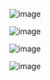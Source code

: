 
![image](https://github.com/Kalemak2/Forms-mastes/assets/152185330/5b866548-2154-4e68-9aa5-6b2960790050)


![image](https://github.com/Kalemak2/Forms-mastes/assets/152185330/185f56ec-f54f-4ac4-a9c0-c1b3019cd7dc)


![image](https://github.com/Kalemak2/Forms-mastes/assets/152185330/c8823e84-314b-4ee7-b0d3-7d639e2a6fb0)


![image](https://github.com/Kalemak2/Forms-mastes/assets/152185330/7b0278d8-7263-4111-8203-c619bad0d781)

